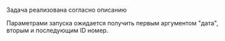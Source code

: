 Задача реализована согласно описанию 

Параметрами запуска ожидается получить первым аргументом "дата", вторым и последующим ID номер. 
